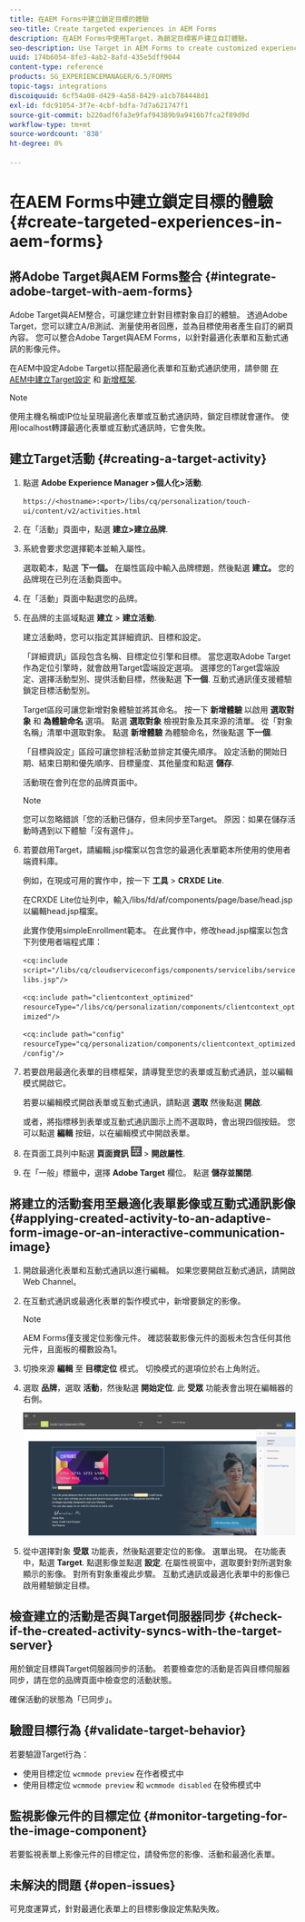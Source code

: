 ```yaml
---
title: 在AEM Forms中建立鎖定目標的體驗
seo-title: Create targeted experiences in AEM Forms
description: 在AEM Forms中使用Target，為鎖定目標客戶建立自訂體驗。
seo-description: Use Target in AEM Forms to create customized experiences for targeted customers.
uuid: 174b6054-8fe3-4ab2-8afd-435e5dff9044
content-type: reference
products: SG_EXPERIENCEMANAGER/6.5/FORMS
topic-tags: integrations
discoiquuid: 6cf54a08-d429-4a58-8429-a1cb784448d1
exl-id: fdc91054-3f7e-4cbf-bdfa-7d7a621747f1
source-git-commit: b220adf6fa3e9faf94389b9a9416b7fca2f89d9d
workflow-type: tm+mt
source-wordcount: '838'
ht-degree: 0%

---
```


# 在AEM Forms中建立鎖定目標的體驗 {#create-targeted-experiences-in-aem-forms}

## 將Adobe Target與AEM Forms整合 {#integrate-adobe-target-with-aem-forms}

Adobe Target與AEM整合，可讓您建立針對目標對象自訂的體驗。 透過Adobe Target，您可以建立A/B測試、測量使用者回應，並為目標使用者產生自訂的網頁內容。 您可以整合Adobe Target與AEM Forms，以針對最適化表單和互動式通訊的影像元件。

在AEM中設定Adobe Target以搭配最適化表單和互動式通訊使用，請參閱 [在AEM中建立Target設定](/help/sites-administering/target.md) 和 [新增框架](/help/sites-administering/target.md).

>[!NOTE]
>
>使用主機名稱或IP位址呈現最適化表單或互動式通訊時，鎖定目標就會運作。 使用localhost轉譯最適化表單或互動式通訊時，它會失敗。

## 建立Target活動 {#creating-a-target-activity}

1. 點選 **Adobe Experience Manager >個人化>活動**.

   `https://<hostname>:<port>/libs/cq/personalization/touch-ui/content/v2/activities.html`

1. 在「活動」頁面中，點選 **建立>建立品牌**.
1. 系統會要求您選擇範本並輸入屬性。

   選取範本，點選 **下一個。** 在屬性區段中輸入品牌標題，然後點選 **建立。**
您的品牌現在已列在活動頁面中。

1. 在「活動」頁面中點選您的品牌。
1. 在品牌的主區域點選 **建立** > **建立活動**.

   建立活動時，您可以指定其詳細資訊、目標和設定。

   「詳細資訊」區段包含名稱、目標定位引擎和目標。 當您選取Adobe Target作為定位引擎時，就會啟用Target雲端設定選項。 選擇您的Target雲端設定、選擇活動型別、提供活動目標，然後點選 **下一個**. 互動式通訊僅支援體驗鎖定目標活動型別。

   Target區段可讓您新增對象體驗並將其命名。 按一下 **新增體驗** 以啟用 **選取對象** 和 **為體驗命名** 選項。 點選 **選取對象** 檢視對象及其來源的清單。 從「對象名稱」清單中選取對象。 點選 **新增體驗** 為體驗命名，然後點選 **下一個**.

   「目標與設定」區段可讓您排程活動並排定其優先順序。 設定活動的開始日期、結束日期和優先順序、目標量度、其他量度和點選 **儲存**.

   活動現在會列在您的品牌頁面中。

   >[!NOTE]
   >
   >您可以忽略錯誤「您的活動已儲存，但未同步至Target。 原因：如果在儲存活動時遇到以下體驗「沒有選件」。

1. 若要啟用Target，請編輯.jsp檔案以包含您的最適化表單範本所使用的使用者端資料庫。

   例如，在現成可用的實作中，按一下 **工具** >  **CRXDE Lite**.

   在CRXDE Lite位址列中，輸入/libs/fd/af/components/page/base/head.jsp以編輯head.jsp檔案。

   此實作使用simpleEnrollment範本。 在此實作中，修改head.jsp檔案以包含下列使用者端程式庫：

   `<cq:include script="/libs/cq/cloudserviceconfigs/components/servicelibs/servicelibs.jsp"/>`

   `<cq:include path="clientcontext_optimized" resourceType="/libs/cq/personalization/components/clientcontext_optimized"/>`

   `<cq:include path="config" resourceType="cq/personalization/components/clientcontext_optimized/config"/>`

1. 若要啟用最適化表單的目標框架，請導覽至您的表單或互動式通訊，並以編輯模式開啟它。

   若要以編輯模式開啟表單或互動式通訊，請點選 **選取** 然後點選 **開啟**.

   或者，將指標移到表單或互動式通訊圖示上而不選取時，會出現四個按鈕。 您可以點選 **編輯** 按鈕，以在編輯模式中開啟表單。

1. 在頁面工具列中點選 **頁面資訊** ![theme-options](assets/theme-options.png) > **開啟屬性**.
1. 在「一般」標籤中，選擇 **Adobe Target** 欄位。 點選 **儲存並關閉**.

## 將建立的活動套用至最適化表單影像或互動式通訊影像 {#applying-created-activity-to-an-adaptive-form-image-or-an-interactive-communication-image}

1. 開啟最適化表單和互動式通訊以進行編輯。 如果您要開啟互動式通訊，請開啟Web Channel。

1. 在互動式通訊或最適化表單的製作模式中，新增要鎖定的影像。

   >[!NOTE]
   >
   >AEM Forms僅支援定位影像元件。 確認裝載影像元件的面板未包含任何其他元件，且面板的欄數設為1。

1. 切換來源 **編輯** 至 **目標定位** 模式。 切換模式的選項位於右上角附近。
1. 選取 **品牌**，選取 **活動**，然後點選 **開始定位**. 此 **受眾** 功能表會出現在編輯器的右側。

   ![targeting-menu](assets/targeting-menu.png)

1. 從中選擇對象 **受眾** 功能表，然後點選要定位的影像。 選單出現。 在功能表中，點選 **Target**. 點選影像並點選 **設定**. 在屬性視窗中，選取要針對所選對象顯示的影像。 對所有對象重複此步驟。 互動式通訊或最適化表單中的影像已啟用體驗鎖定目標。

## 檢查建立的活動是否與Target伺服器同步 {#check-if-the-created-activity-syncs-with-the-target-server}

用於鎖定目標與Target伺服器同步的活動。 若要檢查您的活動是否與目標伺服器同步，請在您的品牌頁面中檢查您的活動狀態。

確保活動的狀態為「已同步」。

## 驗證目標行為 {#validate-target-behavior}

若要驗證Target行為：

* 使用目標定位 `wcmmode preview` 在作者模式中
* 使用目標定位 `wcmmode preview` 和 `wcmmode disabled` 在發佈模式中

## 監視影像元件的目標定位 {#monitor-targeting-for-the-image-component}

若要監視表單上影像元件的目標定位，請發佈您的影像、活動和最適化表單。

## 未解決的問題 {#open-issues}

可見度運算式，針對最適化表單上的目標影像設定焦點失敗。
